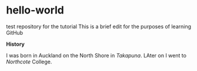 # hello-world
test repository for the tutorial
This is a brief edit for the purposes of learning GitHub


**History**

I was born in Auckland on the North Shore in _Takapuna_.
LAter on I went to _Northcote_ College.
